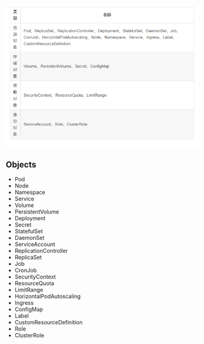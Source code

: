 ![](images/screenshot_1538023645362.png)

## Objects

* Pod
* Node
* Namespace
* Service
* Volume
* PersistentVolume
* Deployment
* Secret
* StatefulSet
* DaemonSet
* ServiceAccount
* ReplicationController
* ReplicaSet
* Job
* CronJob
* SecurityContext
* ResourceQuota
* LimitRange
* HorizontalPodAutoscaling
* Ingress
* ConfigMap
* Label
* CustomResourceDefinition
* Role
* ClusterRole